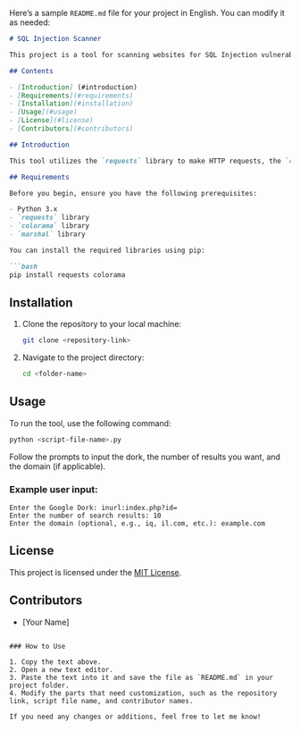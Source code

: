 Here’s a sample `README.md` file for your project in English. You can modify it as needed:

```markdown
# SQL Injection Scanner

This project is a tool for scanning websites for SQL Injection vulnerabilities using Google Dorks and the Google Custom Search API.

## Contents

- [Introduction] (#introduction)
- [Requirements](#requirements)
- [Installation](#installation)
- [Usage](#usage)
- [License](#license)
- [Contributors](#contributors)

## Introduction

This tool utilizes the `requests` library to make HTTP requests, the `colorama` library to enhance terminal output, and the `marshal` library to obfuscate the code. The aim is to find vulnerable sites and query for SQL Injection vulnerabilities.

## Requirements

Before you begin, ensure you have the following prerequisites:

- Python 3.x
- `requests` library
- `colorama` library
- `marshal` library

You can install the required libraries using pip:

```bash
pip install requests colorama
```

## Installation

1. Clone the repository to your local machine:

   ```bash
   git clone <repository-link>
   ```

2. Navigate to the project directory:

   ```bash
   cd <folder-name>
   ```

## Usage

To run the tool, use the following command:

```bash
python <script-file-name>.py
```

Follow the prompts to input the dork, the number of results you want, and the domain (if applicable).

### Example user input:

```
Enter the Google Dork: inurl:index.php?id=
Enter the number of search results: 10
Enter the domain (optional, e.g., iq, il.com, etc.): example.com
```

## License

This project is licensed under the [MIT License](LICENSE).

## Contributors

- [Your Name]
```

### How to Use

1. Copy the text above.
2. Open a new text editor.
3. Paste the text into it and save the file as `README.md` in your project folder.
4. Modify the parts that need customization, such as the repository link, script file name, and contributor names.

If you need any changes or additions, feel free to let me know!
